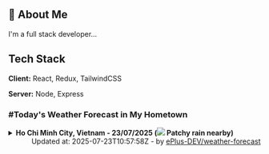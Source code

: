 ## 🚀 About Me
I'm a full stack developer...


## Tech Stack

**Client:** React, Redux, TailwindCSS

**Server:** Node, Express

### #Today's Weather Forecast in My Hometown



<details>
    <summary><b>Ho Chi Minh City, Vietnam - 23/07/2025 (<img src="https://cdn.weatherapi.com/weather/64x64/day/176.png" /> Patchy rain nearby)</b>
    </summary>

    
<table>
    <tr>
        <th>Hour</th>
        <td>00:00</td><td>01:00</td><td>02:00</td><td>03:00</td><td>04:00</td><td>05:00</td><td>06:00</td><td>07:00</td><td>08:00</td><td>09:00</td><td>10:00</td><td>11:00</td><td>12:00</td><td>13:00</td><td>14:00</td><td>15:00</td><td>16:00</td><td>17:00</td><td>18:00</td><td>19:00</td><td>20:00</td><td>21:00</td><td>22:00</td><td>23:00</td>
    </tr>
    <tr>
        <th>Weather</th>
        <td><img src="https://cdn.weatherapi.com/weather/64x64/night/116.png"></img></td><td><img src="https://cdn.weatherapi.com/weather/64x64/night/176.png"></img></td><td><img src="https://cdn.weatherapi.com/weather/64x64/night/113.png"></img></td><td><img src="https://cdn.weatherapi.com/weather/64x64/night/113.png"></img></td><td><img src="https://cdn.weatherapi.com/weather/64x64/night/113.png"></img></td><td><img src="https://cdn.weatherapi.com/weather/64x64/night/113.png"></img></td><td><img src="https://cdn.weatherapi.com/weather/64x64/day/113.png"></img></td><td><img src="https://cdn.weatherapi.com/weather/64x64/day/113.png"></img></td><td><img src="https://cdn.weatherapi.com/weather/64x64/day/116.png"></img></td><td><img src="https://cdn.weatherapi.com/weather/64x64/day/116.png"></img></td><td><img src="https://cdn.weatherapi.com/weather/64x64/day/119.png"></img></td><td><img src="https://cdn.weatherapi.com/weather/64x64/day/119.png"></img></td><td><img src="https://cdn.weatherapi.com/weather/64x64/day/122.png"></img></td><td><img src="https://cdn.weatherapi.com/weather/64x64/day/176.png"></img></td><td><img src="https://cdn.weatherapi.com/weather/64x64/day/119.png"></img></td><td><img src="https://cdn.weatherapi.com/weather/64x64/day/122.png"></img></td><td><img src="https://cdn.weatherapi.com/weather/64x64/day/119.png"></img></td><td><img src="https://cdn.weatherapi.com/weather/64x64/day/116.png"></img></td><td><img src="https://cdn.weatherapi.com/weather/64x64/day/116.png"></img></td><td><img src="https://cdn.weatherapi.com/weather/64x64/night/113.png"></img></td><td><img src="https://cdn.weatherapi.com/weather/64x64/night/113.png"></img></td><td><img src="https://cdn.weatherapi.com/weather/64x64/night/113.png"></img></td><td><img src="https://cdn.weatherapi.com/weather/64x64/night/113.png"></img></td><td><img src="https://cdn.weatherapi.com/weather/64x64/night/116.png"></img></td>
    </tr>
    <tr>
        <th>Condition</th>
        <td width="200px">Partly Cloudy </td><td width="200px">Patchy rain nearby</td><td width="200px">Clear </td><td width="200px">Clear </td><td width="200px">Clear </td><td width="200px">Clear </td><td width="200px">Sunny</td><td width="200px">Sunny</td><td width="200px">Partly Cloudy </td><td width="200px">Partly Cloudy </td><td width="200px">Cloudy </td><td width="200px">Cloudy </td><td width="200px">Overcast </td><td width="200px">Patchy rain nearby</td><td width="200px">Cloudy </td><td width="200px">Overcast </td><td width="200px">Cloudy </td><td width="200px">Partly cloudy</td><td width="200px">Partly Cloudy </td><td width="200px">Clear </td><td width="200px">Clear </td><td width="200px">Clear </td><td width="200px">Clear </td><td width="200px">Partly Cloudy </td>
    </tr>
    <tr>
        <th>Temperature</th>
        <td>27.2 °C</td><td>26.9 °C</td><td>26.4 °C</td><td>26.1 °C</td><td>25.7 °C</td><td>25.6 °C</td><td>25.7 °C</td><td>26.9 °C</td><td>28.9 °C</td><td>30.7 °C</td><td>32.4 °C</td><td>33.9 °C</td><td>33.7 °C</td><td>32 °C</td><td>31.7 °C</td><td>34.4 °C</td><td>32.1 °C</td><td>31.2 °C</td><td>30.8 °C</td><td>30 °C</td><td>28.8 °C</td><td>28 °C</td><td>27.6 °C</td><td>27.4 °C</td>
    </tr>
    <tr>
        <th>Wind</th>
        <td>14.8 kph</td><td>13.3 kph</td><td>11.2 kph</td><td>9.7 kph</td><td>10.1 kph</td><td>11.5 kph</td><td>10.4 kph</td><td>13 kph</td><td>16.6 kph</td><td>20.2 kph</td><td>24.1 kph</td><td>25.9 kph</td><td>24.5 kph</td><td>20.9 kph</td><td>18.4 kph</td><td>23.8 kph</td><td>20.2 kph</td><td>20.9 kph</td><td>19.8 kph</td><td>20.9 kph</td><td>20.2 kph</td><td>20.5 kph</td><td>20.9 kph</td><td>19.8 kph</td>
    </tr>
</table>

</details>

<div align="right">
    Updated at: 2025-07-23T10:57:58Z - by <a target="_blank"
        href="https://github.com/ePlus-DEV/weather-forecast">ePlus-DEV/weather-forecast</a>
</div>